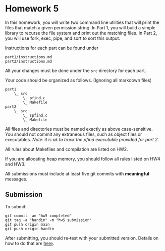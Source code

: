 # Homework 5

In this homework, you will write two command line utilities that will print the files that match a given permission string.
In Part 1, you will build a simple library to recurse the file system and print out the matching files. In Part 2, you will use fork, exec, pipe, and sort to sort this output.

Instructions for each part can be found under 

    part1/instructions.md
    part2/instructions.md

All your changes must be done under the `src` directory for each part.

Your code should be organized as follows. (Ignoring all markdown files)

    part1
        \_ src
            \_ pfind.c
            \_ Makefile
    part2
        \_ src
            \_ spfind.c
            \_ Makefile

All files and directories must be named exactly as above case-sensitive. You should not commit any extraneous files, such as object files or executables. 
*Note: it is ok to track the pfind executable provided for part 2.*

All rules about Makefiles and compilation are listed on HW2.

If you are allocating heap memory, you should follow all rules listed on HW4 and HW3. 

All submissions must include at least five git commits with **meaningful** messages.

## Submission

To submit:

    git commit -am "hw5 completed"
    git tag -a "handin" -m "hw5 submission"
    git push origin main
    git push origin handin

After submitting, you should re-test with your submitted version. Details on how to do that are [here](https://github.com/cs3157-borowski/guides/blob/main/submission.md).
